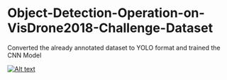 # Object-Detection-Operation-on-VisDrone2018-Challenge-Dataset
Converted the already annotated dataset to YOLO format and trained the CNN Model 

[![Alt text](https://img.youtube.com/vi/Lt3W5zVpXso/0.jpg)](https://youtu.be/Lt3W5zVpXso?si=mXuJP7e-cEAh-WUh)
